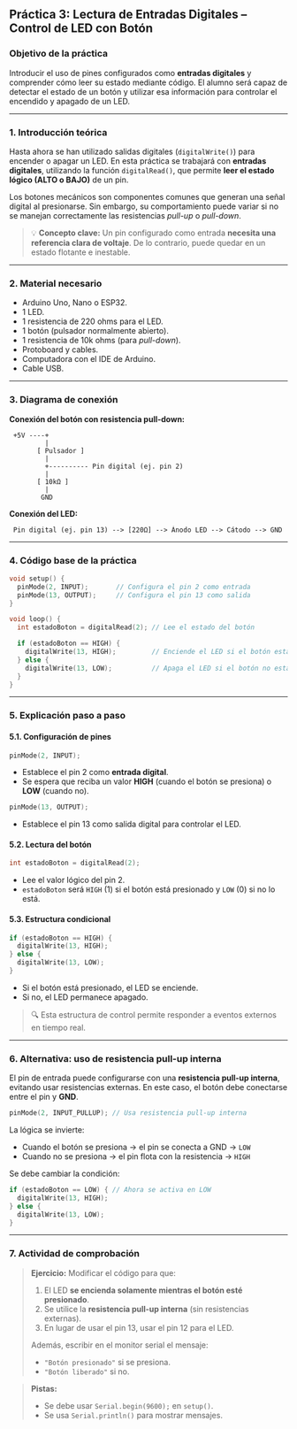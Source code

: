 ## **Práctica 3: Lectura de Entradas Digitales – Control de LED con Botón**

### **Objetivo de la práctica**

Introducir el uso de pines configurados como **entradas digitales** y comprender cómo leer su estado mediante código. El alumno será capaz de detectar el estado de un botón y utilizar esa información para controlar el encendido y apagado de un LED.

---

### **1. Introducción teórica**

Hasta ahora se han utilizado salidas digitales (`digitalWrite()`) para encender o apagar un LED. En esta práctica se trabajará con **entradas digitales**, utilizando la función `digitalRead()`, que permite **leer el estado lógico (ALTO o BAJO)** de un pin.

Los botones mecánicos son componentes comunes que generan una señal digital al presionarse. Sin embargo, su comportamiento puede variar si no se manejan correctamente las resistencias *pull-up* o *pull-down*.

> 💡 **Concepto clave:** Un pin configurado como entrada **necesita una referencia clara de voltaje**. De lo contrario, puede quedar en un estado flotante e inestable.

---

### **2. Material necesario**

* Arduino Uno, Nano o ESP32.
* 1 LED.
* 1 resistencia de 220 ohms para el LED.
* 1 botón (pulsador normalmente abierto).
* 1 resistencia de 10k ohms (para *pull-down*).
* Protoboard y cables.
* Computadora con el IDE de Arduino.
* Cable USB.

---

### **3. Diagrama de conexión**

**Conexión del botón con resistencia pull-down:**

```
 +5V ----+
         |
       [ Pulsador ]
         |
         +---------- Pin digital (ej. pin 2)
         |
       [ 10kΩ ]
         |
        GND
```

**Conexión del LED:**

```
 Pin digital (ej. pin 13) --> [220Ω] --> Ánodo LED --> Cátodo --> GND
```

---

### **4. Código base de la práctica**

```cpp
void setup() {
  pinMode(2, INPUT);       // Configura el pin 2 como entrada
  pinMode(13, OUTPUT);     // Configura el pin 13 como salida
}

void loop() {
  int estadoBoton = digitalRead(2); // Lee el estado del botón

  if (estadoBoton == HIGH) {
    digitalWrite(13, HIGH);         // Enciende el LED si el botón está presionado
  } else {
    digitalWrite(13, LOW);          // Apaga el LED si el botón no está presionado
  }
}
```

---

### **5. Explicación paso a paso**

#### **5.1. Configuración de pines**

```cpp
pinMode(2, INPUT);
```

* Establece el pin 2 como **entrada digital**.
* Se espera que reciba un valor **HIGH** (cuando el botón se presiona) o **LOW** (cuando no).

```cpp
pinMode(13, OUTPUT);
```

* Establece el pin 13 como salida digital para controlar el LED.

#### **5.2. Lectura del botón**

```cpp
int estadoBoton = digitalRead(2);
```

* Lee el valor lógico del pin 2.
* `estadoBoton` será `HIGH` (1) si el botón está presionado y `LOW` (0) si no lo está.

#### **5.3. Estructura condicional**

```cpp
if (estadoBoton == HIGH) {
  digitalWrite(13, HIGH);
} else {
  digitalWrite(13, LOW);
}
```

* Si el botón está presionado, el LED se enciende.
* Si no, el LED permanece apagado.

> 🔍 Esta estructura de control permite responder a eventos externos en tiempo real.

---

### **6. Alternativa: uso de resistencia pull-up interna**

El pin de entrada puede configurarse con una **resistencia pull-up interna**, evitando usar resistencias externas. En este caso, el botón debe conectarse entre el pin y **GND**.

```cpp
pinMode(2, INPUT_PULLUP); // Usa resistencia pull-up interna
```

La lógica se invierte:

* Cuando el botón se presiona → el pin se conecta a GND → `LOW`
* Cuando no se presiona → el pin flota con la resistencia → `HIGH`

Se debe cambiar la condición:

```cpp
if (estadoBoton == LOW) { // Ahora se activa en LOW
  digitalWrite(13, HIGH);
} else {
  digitalWrite(13, LOW);
}
```

---

### **7. Actividad de comprobación**

> **Ejercicio:** Modificar el código para que:
>
> 1. El LED **se encienda solamente mientras el botón esté presionado**.
> 2. Se utilice la **resistencia pull-up interna** (sin resistencias externas).
> 3. En lugar de usar el pin 13, usar el pin 12 para el LED.
>
> Además, escribir en el monitor serial el mensaje:
>
> * `"Botón presionado"` si se presiona.
> * `"Botón liberado"` si no.

> **Pistas:**
>
> * Se debe usar `Serial.begin(9600);` en `setup()`.
> * Se usa `Serial.println()` para mostrar mensajes.
